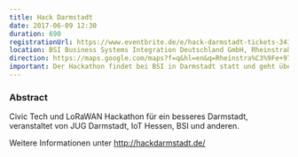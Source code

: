 ```yaml
---
title: Hack Darmstadt
date: 2017-06-09 12:30
duration: 690
registrationUrl: https://www.eventbrite.de/e/hack-darmstadt-tickets-34136292570
location: BSI Business Systems Integration Deutschland GmbH, Rheinstraße 97, 64295 Darmstadt
direction: https://maps.google.com/maps?f=q&hl=en&q=Rheinstra%C3%9Fe+97%2C+Darmstadt%2C+de
important: Der Hackathon findet bei BSI in Darmstadt statt und geht über mehrere Tage.
---
```


### Abstract

Civic Tech und LoRaWAN Hackathon für ein besseres Darmstadt, veranstaltet von JUG Darmstadt, IoT Hessen, BSI und anderen.

Weitere Informationen unter <a href="http://hackdarmstadt.de/">http://hackdarmstadt.de/</a>
